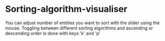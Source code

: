 # Sorting-algorithm-visualiser

You can adjust number of entities you want to sort with the slider using the mouse.
Toggling between different sorting algorithms and ascending or descending order is done with keys 'k' and 'p'
